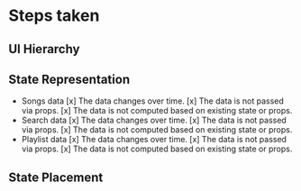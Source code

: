 # Steps taken

## UI Hierarchy
<!--
Root
|
|__ Search
|       |__ Songs
|              |__ Add
|              |__ Remove
|
|__ Playlist
|        |__ Table
|        |     |__ Songs
|        |            |__ Remove
|        |__ Name
|        |__ Export
-->
## State Representation

+ Songs data
[x] The data changes over time.
[x] The data is not passed via props.
[x] The data is not computed based on existing state or props.
+ Search data
[x] The data changes over time.
[x] The data is not passed via props.
[x] The data is not computed based on existing state or props.
+ Playlist data
[x] The data changes over time.
[x] The data is not passed via props.
[x] The data is not computed based on existing state or props.

## State Placement
<!--
+ *External JS*
+ `Playlist Reducer`< - - - - - ┐
    + Search Component          |
        + `Search State`        |
            + Songs Component   |
                + `Songs State` |
-->